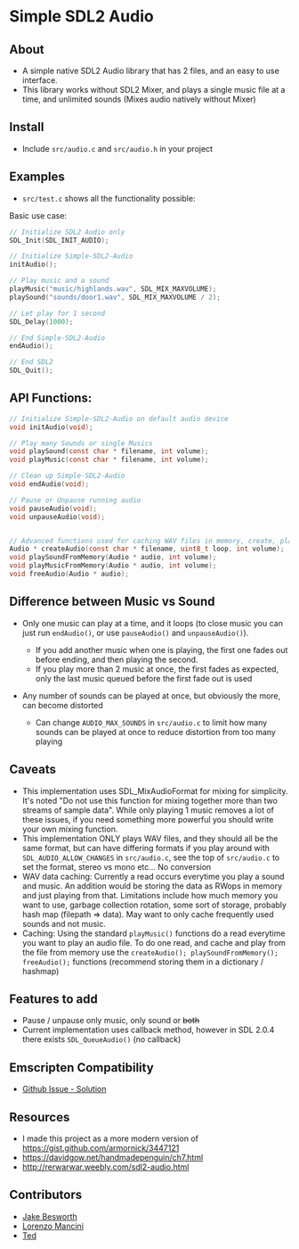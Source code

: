 # Simple SDL2 Audio

## About

* A simple native SDL2 Audio library that has 2 files, and an easy to use interface.
* This library works without SDL2 Mixer, and plays a single music file at a time, and unlimited sounds (Mixes audio natively without Mixer)

## Install

* Include `src/audio.c` and `src/audio.h` in your project

## Examples

* `src/test.c` shows all the functionality possible:

Basic use case:

```c
// Initialize SDL2 Audio only
SDL_Init(SDL_INIT_AUDIO);

// Initialize Simple-SDL2-Audio
initAudio();

// Play music and a sound
playMusic("music/highlands.wav", SDL_MIX_MAXVOLUME);
playSound("sounds/door1.wav", SDL_MIX_MAXVOLUME / 2);

// Let play for 1 second
SDL_Delay(1000);

// End Simple-SDL2-Audio
endAudio();

// End SDL2
SDL_Quit();
```

## API Functions:

```c
// Initialize Simple-SDL2-Audio on default audio device
void initAudio(void);

// Play many Sounds or single Musics
void playSound(const char * filename, int volume);
void playMusic(const char * filename, int volume);

// Clean up Simple-SDL2-Audio
void endAudio(void);

// Pause or Unpause running audio
void pauseAudio(void);
void unpauseAudio(void);


// Advanced functions used for caching WAV files in memory, create, play many times, free
Audio * createAudio(const char * filename, uint8_t loop, int volume);
void playSoundFromMemory(Audio * audio, int volume);
void playMusicFromMemory(Audio * audio, int volume);
void freeAudio(Audio * audio);
```

## Difference between Music vs Sound

* Only one music can play at a time, and it loops (to close music you can just run `endAudio()`, or use `pauseAudio()` and `unpauseAudio()`).
   * If you add another music when one is playing, the first one fades out before ending, and then playing the second.
   * If you play more than 2 music at once, the first fades as expected, only the last music queued before the first fade out is used

* Any number of sounds can be played at once, but obviously the more, can become distorted
   * Can change `AUDIO_MAX_SOUNDS` in `src/audio.c` to limit how many sounds can be played at once to reduce distortion from too many playing

## Caveats

* This implementation uses SDL_MixAudioFormat for mixing for simplicity. It's noted "Do not use this function for mixing together more than two streams of sample data". While only playing 1 music removes a lot of these issues, if you need something more powerful you should write your own mixing function.
* This implementation ONLY plays WAV files, and they should all be the same format, but can have differing formats if you play around with `SDL_AUDIO_ALLOW_CHANGES` in `src/audio.c`, see the top of `src/audio.c` to set the format, stereo vs mono etc... No conversion
* WAV data caching: Currently a read occurs everytime you play a sound and music. An addition would be storing the data as RWops in memory and just playing from that. Limitations include how much memory you want to use, garbage collection rotation, some sort of storage, probably hash map (filepath => data). May want to only cache frequently used sounds and not music.
* Caching: Using the standard `playMusic()` functions do a read everytime you want to play an audio file. To do one read, and cache and play from the file from memory use the `createAudio(); playSoundFromMemory(); freeAudio();` functions (recommend storing them in a dictionary / hashmap)

## Features to add

* Pause / unpause only music, only sound or ~~both~~
* Current implementation uses callback method, however in SDL 2.0.4 there exists `SDL_QueueAudio()` (no callback)

## Emscripten Compatibility

* [Github Issue - Solution](https://github.com/jakebesworth/Simple-SDL2-Audio/issues/2)

## Resources

* I made this project as a more modern version of https://gist.github.com/armornick/3447121
* https://davidgow.net/handmadepenguin/ch7.html
* http://rerwarwar.weebly.com/sdl2-audio.html

## Contributors

* [Jake Besworth](https://github.com/jakebesworth)
* [Lorenzo Mancini](https://github.com/lmancini)
* [Ted](https://github.com/claimred)
